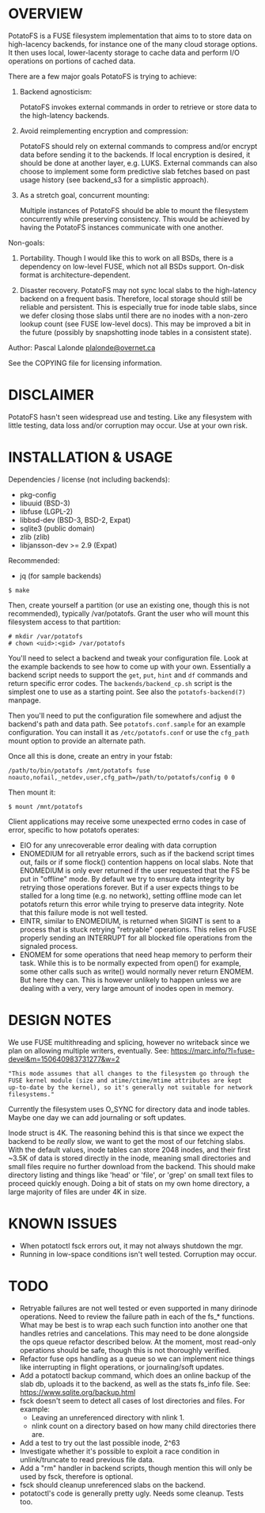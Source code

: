 OVERVIEW
========
PotatoFS is a FUSE filesystem implementation that aims to to store data on
high-lacency backends, for instance one of the many cloud storage options.
It then uses local, lower-lacenty storage to cache data and perform I/O
operations on portions of cached data.

There are a few major goals PotatoFS is trying to achieve:

  1) Backend agnosticism:

     PotatoFS invokes external commands in order to retrieve or store
     data to the high-latency backends.

  2) Avoid reimplementing encryption and compression:

     PotatoFS should rely on external commands to compress and/or
     encrypt data before sending it to the backends. If local encryption
     is desired, it should be done at another layer, e.g. LUKS. External
     commands can also choose to implement some form predictive slab
     fetches based on past usage history (see backend_s3 for a
     simplistic approach).

  3) As a stretch goal, concurrent mounting:

     Multiple instances of PotatoFS should be able to mount the filesystem
     concurrently while preserving consistency. This would be achieved by
     having the PotatoFS instances communicate with one another.

Non-goals:

  1) Portability. Though I would like this to work on all BSDs, there is
     a dependency on low-level FUSE, which not all BSDs support.
     On-disk format is architecture-dependent.

  2) Disaster recovery. PotatoFS may not sync local slabs to the high-latency
     backend on a frequent basis. Therefore, local storage should still be
     reliable and persistent. This is especially true for inode table slabs,
     since we defer closing those slabs until there are no inodes with a
     non-zero lookup count (see FUSE low-level docs). This may be improved a
     bit in the future (possibly by snapshotting inode tables in a
     consistent state).

Author: Pascal Lalonde <plalonde@overnet.ca>

See the COPYING file for licensing information.

DISCLAIMER
==========
PotatoFS hasn't seen widespread use and testing. Like any filesystem
with little testing, data loss and/or corruption may occur. Use at your
own risk.

INSTALLATION & USAGE
====================

Dependencies / license (not including backends):
- pkg-config
- libuuid (BSD-3)
- libfuse (LGPL-2)
- libbsd-dev (BSD-3, BSD-2, Expat)
- sqlite3 (public domain)
- zlib (zlib)
- libjansson-dev >= 2.9 (Expat)

Recommended:
- jq (for sample backends)


```
$ make
```

Then, create yourself a partition (or use an existing one, though this is not
recommended), typically /var/potatofs. Grant the user who will mount this
filesystem access to that partition:

```
# mkdir /var/potatofs
# chown <uid>:<gid> /var/potatofs
```

You'll need to select a backend and tweak your configuration file. Look
at the example backends to see how to come up with your own. Essentially a
backend script needs to support the `get`, `put`, `hint` and `df`
commands and return specific error codes. The `backends/backend_cp.sh` script
is the simplest one to use as a starting point. See also the
`potatofs-backend(7)` manpage.

Then you'll need to put the configuration file somewhere and adjust the
backend's path and data path. See `potatofs.conf.sample` for an example
configuration. You can install it as `/etc/potatofs.conf` or use the
`cfg_path` mount option to provide an alternate path.

Once all this is done, create an entry in your fstab:

```
/path/to/bin/potatofs /mnt/potatofs fuse noauto,nofail,_netdev,user,cfg_path=/path/to/potatofs/config 0 0
```

Then mount it:

```
$ mount /mnt/potatofs
```

Client applications may receive some unexpected errno codes in case of error,
specific to how potatofs operates:

* EIO for any unrecoverable error dealing with data corruption
* ENOMEDIUM for all retryable errors, such as if the backend script times out,
  fails or if some flock() contention happens on local slabs. Note that
  ENOMEDIUM is only ever returned if the user requested that the FS be put in
  "offline" mode. By default we try to ensure data integrity by retrying those
  operations forever. But if a user expects things to be stalled for a long
  time (e.g. no network), setting offline mode can let potatofs return this
  error while trying to preserve data integrity. Note that this failure mode is
  not well tested.
* EINTR, similar to ENOMEDIUM, is returned when SIGINT is sent to a process
  that is stuck retrying "retryable" operations. This relies on FUSE
  properly sending an INTERRUPT for all blocked file operations from the
  signaled process.
* ENOMEM for some operations that need heap memory to perform their task.
  While this is to be normally expected from open() for example, some other
  calls such as write() would normally never return ENOMEM. But here they can.
  This is however unlikely to happen unless we are dealing with a very, very
  large amount of inodes open in memory.


DESIGN NOTES
============
We use FUSE multithreading and splicing, however no writeback since we plan on
allowing multiple writers, eventually.
See: https://marc.info/?l=fuse-devel&m=150640983731277&w=2

	"This mode assumes that all changes to the filesystem go through the
	FUSE kernel module (size and atime/ctime/mtime attributes are kept
	up-to-date by the kernel), so it's generally not suitable for network
	filesystems."

Currently the filesystem uses O_SYNC for directory data and inode tables.
Maybe one day we can add journaling or soft updates.

Inode struct is 4K. The reasoning behind this is that since we expect the
backend to be *really* slow, we want to get the most of our fetching slabs.
With the default values, inode tables can store 2048 inodes, and their first
~3.5K of data is stored directly in the inode, meaning small directories and
small files require no further download from the backend. This should make
directory listing and things like 'head' or 'file', or 'grep' on small text
files to proceed quickly enough. Doing a bit of stats on my own home
directory, a large majority of files are under 4K in size.


KNOWN ISSUES
============
* When potatoctl fsck errors out, it may not always shutdown the mgr.
* Running in low-space conditions isn't well tested. Corruption may occur.

TODO
====
* Retryable failures are not well tested or even supported in many
  dirinode operations. Need to review the failure path in each of the
  fs_* functions. What may be best is to wrap each such function
  into another one that handles retries and cancelations. This may need
  to be done alongside the ops queue refactor described below. At the moment,
  most read-only operations should be safe, though this is not thoroughly
  verified.
* Refactor fuse ops handling as a queue so we can implement nice things
  like interrupting in flight operations, or journaling/soft updates.
* Add a potatoctl backup command, which does an online backup of the
  slab db, uploads it to the backend, as well as the stats fs_info file.
  See: https://www.sqlite.org/backup.html
* fsck doesn't seem to detect all cases of lost directories and files. For
  example:
  - Leaving an unreferenced directory with nlink 1.
  - nlink count on a directory based on how many child directories there are.
* Add a test to try out the last possible inode, 2^63
* Investigate whether it's possible to exploit a race condition in
  unlink/truncate to read previous file data.
* Add a "rm" handler in backend scripts, though mention this will only
  be used by fsck, therefore is optional.
* fsck should cleanup unreferenced slabs on the backend.
* potatoctl's code is generally pretty ugly. Needs some cleanup. Tests too.
